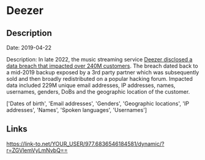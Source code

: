 # Deezer

## Description

Date: 2019-04-22

Description:
In late 2022, the music streaming service <a href="https://restoreprivacy.com/music-service-deezer-data-breach/" target="_blank" rel="noopener">Deezer disclosed a data breach that impacted over 240M customers</a>. The breach dated back to a mid-2019 backup exposed by a 3rd party partner which was subsequently sold and then broadly redistributed on a popular hacking forum. Impacted data included 229M unique email addresses, IP addresses, names, usernames, genders, DoBs and the geographic location of the customer.


['Dates of birth', 'Email addresses', 'Genders', 'Geographic locations', 'IP addresses', 'Names', 'Spoken languages', 'Usernames']

## Links

https://link-to.net/YOUR_USER/977.6836546184581/dynamic/?r=ZGVlemVyLmNvbQ==